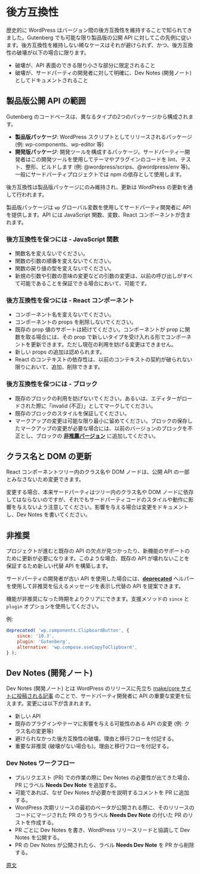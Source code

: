 <!--
# Backward Compatibility
 -->
# 後方互換性

<!--
Historically, WordPress has been known for preserving backward compatibility across versions. Gutenberg follows this example wherever possible in its production public APIs. There are rare occasions where breaking backward compatibility is unavoidable and in those cases the breakage:

-   Should be constrained as much as possible to a small surface area of the API.
-   Should be documented as clearly as possible to third-party developers using Dev Notes.
 -->
歴史的に WordPress はバージョン間の後方互換性を維持することで知られてきました。Gutenberg でも可能な限り製品版の公開 API に対してこの先例に従います。後方互換性を維持しない稀なケースはそれが避けられず、かつ、後方互換性の破壊が以下の場合に限ります。

- 破壊が、API 表面のできる限り小さな部分に限定されること
- 破壊が、サードパーティの開発者に対して明確に、Dev Notes (開発ノート) としてドキュメントされること

<!--
## What qualifies as a production public API
 -->
## 製品版公開 API の範囲

<!--
The Gutenberg code base is composed of two different types of packages:

-   **production packages**: these are packages that are shipped as WordPress scripts (example: wp-components, wp-editor...).
-   **development packages**: these are made up of developer tools that can be used by third-party developers to lint, test, format and build their themes and plugins (example: @wordpress/scrips, @wordpress/env...). Typically, these are consumed as npm dependencies in third-party projects.

Backward compatibility guarantees only apply to the production packages, as updates happen through WordPress upgrades.

Production packages use the `wp` global variable to provide APIs to third-party developers. These APIs can be JavaScript functions, variables and React components.
 -->
Gutenberg のコードベースは、異なるタイプの2つのパッケージから構成されます。

 - **製品版パッケージ**: WordPress スクリプトとしてリリースされるパッケージ (例: wp-components、wp-editor 等)
 - **開発版パッケージ**: 開発ツールを構成するパッケージ。サードパーティー開発者はこの開発ツールを使用してテーマやプラグインのコードを lint、テスト、整形、ビルドします (例: @wordpress/scrips、@wordpress/env 等)。一般にサードパーティプロジェクトでは npm の依存として使用します。

後方互換性は製品版パッケージにのみ維持され、更新は WordPress の更新を通して行われます。

製品版パッケージは `wp` グローバル変数を使用してサードパーティ開発者に API を提供します。API には JavaScript 関数、変数、React コンポーネントが含まれます。

<!--
### How to preserve backward compatibility for a JavaScript function
 -->
### 後方互換性を保つには - JavaScript 関数

<!--
-   The name of the function should not change.
-   The order of the arguments of the function should not change.
-   The function's returned value type should not change.
-   Changes to arguments (new arguments, modification of semantics) is possible if we guarantee that all previous calls are still possible.
 -->
- 関数名を変えないでください。
- 関数の引数の順番を変えないでください。
- 関数の戻り値の型を変えないでください。
- 新規の引数や引数の意味の変更などの引数の変更は、以前の呼び出しがすべて可能であることを保証できる場合において、可能です。

<!--
### How to preserve backward compatibility for a React Component
 -->
### 後方互換性を保つには - React コンポーネント

<!--
-   The name of the component should not change.
-   The props of the component should not be removed.
-   Existing prop values should continue to be supported. If a component accepts a function as a prop, we can update the component to accept a new type for the same prop, but it shouldn't break existing usage.
-   Adding new props is allowed.
-   React Context dependencies can only be added or removed if we ensure the previous context contract is not breaking.
 -->
- コンポーネント名を変えないでください。
- コンポーネントの props を削除しないでください。
- 既存の prop 値のサポートは続けてください。コンポーネントが prop に関数を取る場合には、その prop で新しいタイプを受け入れる形でコンポーネントを更新できます。ただし現在の利用を妨げる変更はできません。
- 新しい props の追加は認められます。
- React のコンテキストの依存性は、以前のコンテキストの契約が破られない限りにおいて、追加、削除できます。

<!--
### How to preserve backward compatibility for a Block
 -->
### 後方互換性を保つには - ブロック
<!--
-   Existing usage of the block should not break or be marked as invalid when the editor is loaded.
-   The styling of the existing blocks should be guaranteed.
-   Markup changes should be limited to the minimum possible, but if a block needs to change its saved markup, making previous versions invalid, a [**deprecated version**](/docs/reference-guides/block-api/block-deprecation.md) of the block should be added.
 -->
- 既存のブロックの利用を妨げないでください。あるいは、エディターがロードされた際に「invalid (不正)」としてマークしてください。
- 既存のブロックのスタイルを保証してください。
- マークアップの変更は可能な限り最小に留めてください。ブロックの保存したマークアップの変更が必要な場合には、以前のバージョンのブロックを不正とし、ブロックの [**非推薦バージョン**](https://developer.wordpress.org/block-editor/developers/block-api/block-deprecation/) に追加してください。

<!--
## Class names and DOM updates
 -->
## クラス名と DOM の更新

<!--
Class names and DOM nodes used inside the tree of React components are not considered part of the public API and can be modified.

Changes to these should be done with caution as it can affect the styling and behavior of third-party code (Even if they should not rely on these in the first place). Keep the old ones if possible. If not, document the changes and write a dev note.
 -->
React コンポーネントツリー内のクラス名や DOM ノードは、公開 API の一部とみなさないため変更できます。

変更する場合、本来サードパーティはツリー内のクラス名や DOM ノードに依存してはならないのですが、それでもサードパーティコードのスタイルや動作に影響を与えないよう注意してください。影響を与える場合は変更をドキュメントし、Dev Notes を書いてください。

<!--
## Deprecations
 -->
## 非推奨

<!--
As the project evolves, flaws of existing APIs are discovered, or updates are required to support new features. When this happens, we try to guarantee that existing APIs don't break and build new alternative APIs.

To encourage third-party developers to adopt the new APIs instead, we can use the [**deprecated**](/packages/deprecated/README.md) helper to show a message explaining the deprecation and propose the alternative whenever the old API is used.
 -->
プロジェクトが進むと既存の API の欠点が見つかったり、新機能のサポートのために更新が必要になります。このような場合、既存の API が壊れないことを保証するため新しい代替 API を構築します。

サードパーティの開発者が古い API を使用した場合には、[**deprecated**](https://developer.wordpress.org/block-editor/packages/packages-deprecated/) ヘルパーを使用して非推奨を伝えるメッセージを表示し代替の API を提案できます。

<!--
Make it more clear when the feature was deprecated. Use the `since` and `plugin` options of the helper method.
 -->
機能が非推奨になった時期をよりクリアにできます。支援メソッドの `since` と `plugin` オプションを使用してください。

<!--
Example:
 -->
例:

```js
deprecated( 'wp.components.ClipboardButton', {
	since: '10.3',
	plugin: 'Gutenberg',
	alternative: 'wp.compose.useCopyToClipboard',
} );
```

<!--
## Dev Notes
 -->
## Dev Notes (開発ノート)

<!--
Dev notes are [posts published on the make/core site](https://make.wordpress.org/core/tag/dev-notes/) prior to WordPress releases to inform third-party developers about important changes to the developer APIs, these changes can include:
-   New APIs.
-   Changes to existing APIs that might affect existing plugins and themes. (Example: classname changes...)
-   Unavoidable backward compatibility breakage, with reasoning and migration flows.
-   Important deprecations (even without breakage), with reasoning and migration flows.
 -->
Dev Notes (開発ノート) とは WordPress のリリースに先立ち [make/core サイトに投稿される記事](https://make.wordpress.org/core/tag/dev-notes/) のことで、サードパーティ開発者に API の重要な変更を伝えます。変更には以下が含まれます。
- 新しい API
- 既存のプラグインやテーマに影響を与える可能性のある API の変更 (例: クラス名の変更等)
- 避けられなかった後方互換性の破壊。理由と移行フローを付記する。
- 重要な非推奨 (破壊がない場合も)。理由と移行フローを付記する。

<!--
### Dev Note Workflow
 -->
### Dev Notes ワークフロー

<!--
-   When working on a pull request and the need for a dev note is discovered, add the **Needs Dev Note** label to the PR.
-   If possible, add a comment to the PR explaining why the dev note is needed.
-   When the first beta of the upcoming WordPress release is shipped, go through the list of merged PRs included in the release that are tagged with the **Needs Dev Note** label.
-   For each one of these PRs, write a dev note and coordinate with the WordPress release leads to publish the dev note.
-   Once the dev note for a PR is published, remove the **Needs Dev Note** label from the PR.
 -->
- プルリクエスト (PR) での作業の際に Dev Notes の必要性が出てきた場合、PR にラベル **Needs Dev Note** を追加する。
- 可能であれば、なぜ Dev Notes が必要かを説明するコメントを PR に追加する。
- WordPress 次期リリースの最初のベータが公開される際に、そのリリースのコードにマージされた PR のうちラベル **Needs Dev Note** の付いた PR のリストを作成する。
- PR ごとに Dev Notes を書き、WordPress リリースリードと協調して Dev Notes を公開する。
- PR の Dev Notes が公開されたら、ラベル **Needs Dev Note** を PR から削除する。

[原文](https://github.com/WordPress/gutenberg/blob/trunk/docs/contributors/code/backward-compatibility.md)
